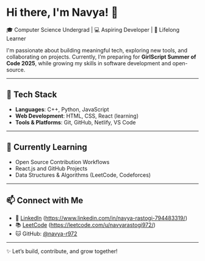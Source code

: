 # Hi there, I'm Navya! 👋

🎓 Computer Science Undergrad | 💻 Aspiring Developer | 🌱 Lifelong Learner

I'm passionate about building meaningful tech, exploring new tools, and collaborating on projects. Currently, I’m preparing for **GirlScript Summer of Code 2025**, while growing my skills in software development and open-source.

---

## 🔧 Tech Stack
- **Languages**: C++, Python, JavaScript
- **Web Development**: HTML, CSS, React (learning)
- **Tools & Platforms**: Git, GitHub, Netlify, VS Code

---

## 🌱 Currently Learning
- Open Source Contribution Workflows
- React.js and GitHub Projects
- Data Structures & Algorithms (LeetCode, Codeforces)

---

## 📫 Connect with Me
- 💼 [LinkedIn](#) (https://www.linkedin.com/in/navya-rastogi-794483319/)
- 📚 [LeetCode](#) (https://leetcode.com/u/navyarastogi972/)
- 🐱 GitHub: [@navya-r972](https://github.com/navya-r972)

---

✨ Let’s build, contribute, and grow together!

